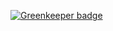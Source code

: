 
[![Greenkeeper badge](https://badges.greenkeeper.io/thattomperson/ttp.sh.svg)](https://greenkeeper.io/)

